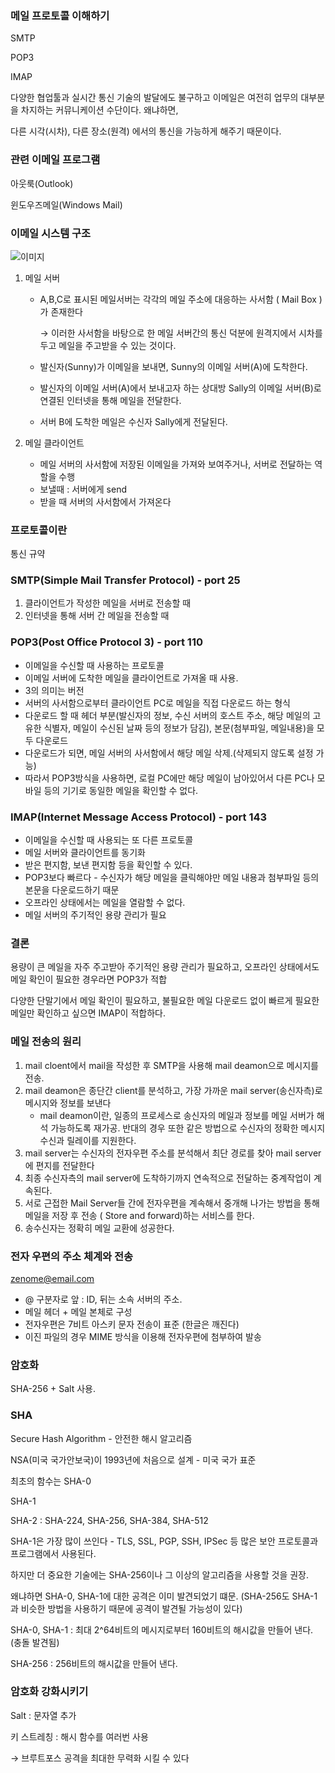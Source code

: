 
### 메일 프로토콜 이해하기

SMTP

POP3

IMAP

다양한 협업툴과 실시간 통신 기술의 발달에도 불구하고 이메일은 여전히 업무의 대부분을 차지하는 커뮤니케이션 수단이다. 왜냐하면,

다른 시각(시차), 다른 장소(원격) 에서의 통신을 가능하게 해주기 때문이다.

### 관련 이메일 프로그램

아웃룩(Outlook)

윈도우즈메일(Windows Mail)

### 이메일 시스템 구조

![이미지](https://github.com/JaeHyukSim/projects/blob/jaehyuk/hands/jaehyuk/hands/data/img/email-system-structure.PNG)

1.  메일 서버
    -   A,B,C로 표시된 메일서버는 각각의 메일 주소에 대응하는 사서함 ( Mail Box )가 존재한다
        
        → 이러한 사서함을 바탕으로 한 메일 서버간의 통신 덕분에 원격지에서 시차를 두고 메일을 주고받을 수 있는 것이다.
        
    -   발신자(Sunny)가 이메일을 보내면, Sunny의 이메일 서버(A)에 도착한다.
        
    -   발신자의 이메일 서버(A)에서 보내고자 하는 상대방 Sally의 이메일 서버(B)로 연결된 인터넷을 통해 메일을 전달한다.
        
    -   서버 B에 도착한 메일은 수신자 Sally에게 전달된다.
        
2.  메일 클라이언트
    -   메일 서버의 사서함에 저장된 이메일을 가져와 보여주거나, 서버로 전달하는 역할을 수행
    -   보낼때 : 서버에게 send
    -   받을 때 서버의 사서함에서 가져온다

### 프로토콜이란

통신 규약

### SMTP(Simple Mail Transfer Protocol) - port 25

1.  클라이언트가 작성한 메일을 서버로 전송할 때
2.  인터넷을 통해 서버 간 메일을 전송할 때

### POP3(Post Office Protocol 3) - port 110

-   이메일을 수신할 때 사용하는 프로토콜
-   이메일 서버에 도착한 메일을 클라이언트로 가져올 때 사용.
-   3의 의미는 버전
-   서버의 사서함으로부터 클라이언트 PC로 메일을 직접 다운로드 하는 형식
-   다운로드 할 때 헤더 부분(발신자의 정보, 수신 서버의 호스트 주소, 해당 메일의 고유한 식별자, 메일이 수신된 날짜 등의 정보가 담김), 본문(첨부파일, 메일내용)을 모두 다운로드
-   다운로드가 되면, 메일 서버의 사서함에서 해당 메일 삭제.(삭제되지 않도록 설정 가능)
-   따라서 POP3방식을 사용하면, 로컬 PC에만 해당 메일이 남아있어서 다른 PC나 모바일 등의 기기로 동일한 메일을 확인할 수 없다.

### IMAP(Internet Message Access Protocol) - port 143

-   이메일을 수신할 때 사용되는 또 다른 프로토콜
-   메일 서버와 클라이언트를 동기화
-   받은 편지함, 보낸 편지함 등을 확인할 수 있다.
-   POP3보다 빠르다 - 수신자가 해당 메일을 클릭해야만 메일 내용과 첨부파일 등의 본문을 다운로드하기 때문
-   오프라인 상태에서는 메일을 열람할 수 없다.
-   메일 서버의 주기적인 용량 관리가 필요

### 결론

용량이 큰 메일을 자주 주고받아 주기적인 용량 관리가 필요하고, 오프라인 상태에서도 메일 확인이 필요한 경우라면 POP3가 적합

다양한 단말기에서 메일 확인이 필요하고, 불필요한 메일 다운로드 없이 빠르게 필요한 메일만 확인하고 싶으면 IMAP이 적합하다.

### 메일 전송의 원리

1.  mail cloent에서 mail을 작성한 후 SMTP을 사용해 mail deamon으로 메시지를 전송.
2.  mail deamon은 종단간 client를 분석하고, 가장 가까운 mail server(송신자측)로 메시지와 정보를 보낸다
    -   mail deamon이란, 일종의 프로세스로 송신자의 메일과 정보를 메일 서버가 해석 가능하도록 재가공. 반대의 경우 또한 같은 방법으로 수신자의 정확한 메시지 수신과 릴레이를 지원한다.
3.  mail server는 수신자의 전자우편 주소를 분석해서 최단 경로를 찾아 mail server에 편지를 전달한다
4.  최종 수신자측의 mail server에 도착하기까지 연속적으로 전달하는 중계작업이 계속된다.
5.  서로 근접한 Mail Server들 간에 전자우편을 계속해서 중개해 나가는 방법을 통해 메일을 저장 후 전송 ( Store and forward)하는 서비스를 한다.
6.  송수신자는 정확히 메일 교환에 성공한다.

### 전자 우편의 주소 체계와 전송

[zenome@email.com](mailto:zenome@email.com)

-   @ 구분자로 앞 : ID, 뒤는 소속 서버의 주소.
-   메일 헤더 + 메일 본체로 구성
-   전자우편은 7비트 아스키 문자 전송이 표준 (한글은 깨진다)
-   이진 파일의 경우 MIME 방식을 이용해 전자우편에 첨부하여 발송

### 암호화

SHA-256 + Salt 사용.

### SHA

Secure Hash Algorithm - 안전한 해시 알고리즘

NSA(미국 국가안보국)이 1993년에 처음으로 설계 - 미국 국가 표준

최초의 함수는 SHA-0

SHA-1

SHA-2 : SHA-224, SHA-256, SHA-384, SHA-512

SHA-1은 가장 많이 쓰인다 - TLS, SSL, PGP, SSH, IPSec 등 많은 보안 프로토콜과 프로그램에서 사용된다.

하지만 더 중요한 기술에는 SHA-256이나 그 이상의 알고리즘을 사용할 것을 권장.

왜냐하면 SHA-0, SHA-1에 대한 공격은 이미 발견되었기 떄문. (SHA-256도 SHA-1과 비슷한 방법을 사용하기 때문에 공격이 발견될 가능성이 있다)

SHA-0, SHA-1 : 최대 2^64비트의 메시지로부터 160비트의 해시값을 만들어 낸다. (충돌 발견됨)

SHA-256 : 256비트의 해시값을 만들어 낸다.

### 암호화 강화시키기

Salt : 문자열 추가

키 스트레칭 : 해시 함수를 여러번 사용

→ 브루트포스 공격을 최대한 무력화 시킬 수 있다
